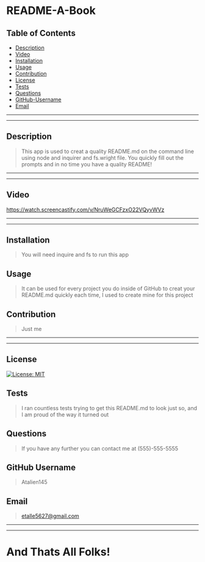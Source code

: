 # README-A-Book

 

  ## Table of Contents 
  * [Description](#description)
  * [Video](#video)
  * [Installation](#installation)
  * [Usage](#usage)
  * [Contribution](#contibution)
  * [License](#license)
  * [Tests](#tests) 
  * [Questions](#questions)
  * [GitHub-Username](#github-username)
  * [Email](#email)
  
  
  ---
  
  ---
  ## Description 
  > This app is used to creat a quality README.md on the command line using node and inquirer and fs.wright file. You quickly fill out the prompts and in no time you have a quality README!
  
  ---

  ---
  ## Video
  https://watch.screencastify.com/v/NruWeGCFzxO22VQyvWVz


  ---

  ---
  
  ## Installation
  > You will need inquire and fs to run this app
  
  ## Usage
  
  > It can be used for every project you do inside of GitHub to creat your README.md quickly each time, I used to create mine for this project
  
  ## Contribution 
  > Just me
  
  ---
  
  ---
  ## License 
  > 


   [![License: MIT](https://img.shields.io/badge/License-MIT-yellow.svg)](https://opensource.org/licenses/MIT)
  
  
  ## Tests 
  > I ran countless tests trying to get this README.md to look just so, and I am proud of the way it turned out
  
  ## Questions
  > If you have any further 
   you can contact me at (555)-555-5555

  
## GitHub Username 

> Atalien145

## Email
> etalle5627@gmail.com

  
  ---
  
  ---
  
  # And Thats All Folks!
  
  
